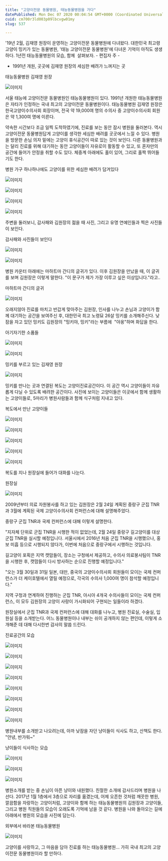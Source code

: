 ```yaml
---
title: "고양이전문 동물병원, 태능동물병원을 가다"
datePublished: Mon Dec 07 2020 00:04:54 GMT+0000 (Coordinated Universal Time)
cuid: cm700r3ld003p09lbcvgw01my
slug: 537

---
```



'19년 2월, 김재영 원장이 운영하는 고양이전문 동물병원에 다녀왔다. 대한민국 최고령 고양이 밍키가 있는 동물병원, '태능 고양이전문 동물병원'에 다녀온 기억이 아직도 생생하다. 1년전 태능동물병원의 모습, 함께  살펴보자. - 편집자 주 -

- 1991년 개원, 곳곳에 김재영 원장의 세심한 배려가 느껴지는 곳

태능동물병원 김재영 원장

![이미지](https://cdn.hashnode.com/res/hashnode/image/upload/v1739250286478/c198454f-b85d-4c3c-968e-24e9a66ea39d.jpeg)

서울 태능에 고양이전문 동물병원인 태능동물병원이 있다. 1991년 개원한 태능동물병원은 자타가 인정하는 국내 최고의 고양이전문 동물병원이다. 태능동물병원 김재영 원장은 한국고양이수의사회 회장이며, 전국 약 19,000여 명의 수의사 중 고양이수의사회 회원은 약 1,300여 명에 이른다.

약속한 시간보다 조금 일찍 도착하였기에, 진료를 보는 동안 잠시 병원을 둘러본다. 역시 고양이전문 동물병원답게 고양이를 생각한 세심한 배려를 곳곳에서 느낄 수 있다. 병원을 방문한 손님 의자 밑에는 고양이 휴식공간이 따로 있는 것이 보인다. 다른 동물병원과는 달리 진료를 위해 대기하는 동안 고양이들이 자유로이 활동할 수 있고, 또 혼자만의 공간에 들어가 안정을 취할 수도 있다. 체중계 아래에도 홀이 있어, 그리로 홀짝 뛰어들기도 한다.

병원 가구 하나하나에도 고양이를 위한 세심한 배려가 담겨있다

![이미지](https://cdn.hashnode.com/res/hashnode/image/upload/v1739250289288/b7d6f18c-2253-481b-9524-e5e50b407a8b.jpeg)

![이미지](https://cdn.hashnode.com/res/hashnode/image/upload/v1739250291780/d96bc065-b8b5-410d-9c0a-07d54d421eed.jpeg)

![이미지](https://cdn.hashnode.com/res/hashnode/image/upload/v1739250294137/1ea4a9b6-7467-4f41-bf50-341de02d67df.jpeg)

![이미지](https://cdn.hashnode.com/res/hashnode/image/upload/v1739250296147/e27b39d1-312b-4bf6-a62d-e06a2116b09b.jpeg)

주변을 둘러보니, 감사패와 김원장의 젊을 때 사진, 그리고 유명 연예인들과 찍은 사진들이 보인다.

감사패와 사진들이 보인다

![이미지](https://cdn.hashnode.com/res/hashnode/image/upload/v1739250298179/bc34976b-5fdd-49b5-ad77-fcb53ac9841f.jpeg)

![이미지](https://cdn.hashnode.com/res/hashnode/image/upload/v1739250300659/94ed4864-9b26-4d2f-83cc-c99215d18b1f.jpeg)

병원 카운터 아래에는 마하트마 간디의 글귀가 있다. 이후 김원장을 만났을 때, 이 글귀를 보며 김원장은 이렇게 말한다. "이 문구가 제가 가장 이루고 싶은 이상입니다."라고..

마하트마 간디의 글귀

![이미지](https://cdn.hashnode.com/res/hashnode/image/upload/v1739250302959/feba18cf-dd40-4229-aa34-89d3629e72d2.jpeg)

오래지않아 진료를 마치고 반갑게 맞아주는 김원장, 인사를 나누고 손님과 고양이가 함께 대기하는 공간을 보여주신 후, 대한민국 최고 노령묘 26살 밍키를 소개해주신다. 낮잠을 자고 있던 밍키도 김원장의 "밍키야, 밍키"라는 부름에  "야옹"하며 화답을 한다.

아기자기한 소품들

![이미지](https://cdn.hashnode.com/res/hashnode/image/upload/v1739250305120/285d9fe9-d71d-4fd0-9b26-b553f37e3e95.jpeg)

![이미지](https://cdn.hashnode.com/res/hashnode/image/upload/v1739250307207/1db1d9ae-6197-4927-b83d-ccc63088ed28.jpeg)

밍키를 부르고 있는 김재영 원장

![이미지](https://cdn.hashnode.com/res/hashnode/image/upload/v1739250309150/9e18c4a3-82d7-4dfb-a193-3b0a83015811.jpeg)

밍키를 만나는 곳과 연결된 복도는 고양이진료공간이다. 이 공간 역시 고양이들이 자유롭게 다닐 수 있도록 배려한 공간이다. 사진에 보이는 고양이들은 이곳에서 함께 생활하는 고양이들로, 5마리가 병원사람들과 함께 식구처럼 지내고 있다.

복도에서 만난 고양이들

![이미지](https://cdn.hashnode.com/res/hashnode/image/upload/v1739250311501/98550bca-29a6-4cc8-ba69-064c458dab9d.jpeg)

![이미지](https://cdn.hashnode.com/res/hashnode/image/upload/v1739250313749/73a8795b-3b66-404e-af36-d6f4c3b6ca86.jpeg)

![이미지](https://cdn.hashnode.com/res/hashnode/image/upload/v1739250315998/24c662e5-7991-48f4-b0dc-f5da244112c3.jpeg)

![이미지](https://cdn.hashnode.com/res/hashnode/image/upload/v1739250318232/909f0410-0a49-4ea5-8da0-f5faf95c8356.jpeg)

![이미지](https://cdn.hashnode.com/res/hashnode/image/upload/v1739250320756/a1e2d4d8-933a-4c41-890e-3f6e194a632a.jpeg)

복도를 지나 원장실에 들어가 대화를 나눈다.

원장실

![이미지](https://cdn.hashnode.com/res/hashnode/image/upload/v1739250323020/3b9e3ada-b5ef-4f15-9279-76458db94869.jpeg)

2009년부터 의료 자원봉사를 하고 있는 김원장은 2월 24일 계획된 중랑구 군집 TNR과 3월에 계획된 국제 고양이수의사회 컨퍼런스에 대해 설명해주었다.

중랑구 군집 TNR과 국제 컨퍼런스에 대해 이렇게 설명한다.

"지자체 단위로 군집 TNR을 시행한 적이 없었는데, 2월 24일 중랑구 길고양이를 대상 군집 TNR을 실시할 예정입니다. 서울시에서 2016년 처음 군집 TNR을 시행했으나, 홍보 미흡 등으로 시행되지 않다가, 이번에 처음으로 중랑구에서 시행하는 것입니다.

길고양이 포획은 지역 캣맘들이, 장소는 구청에서 제공하고, 수의사 의료봉사팀이 TNR을 시행한 후, 캣맘들이 다시 방사하는 순으로 진행할 예정입니다."

"오는 3월 30일과 31일 일본, 대만, 중국의 고양이수의사회 회원들이 모이는 국제 컨퍼런스가 더 케이호텔에서 열릴 예정으로, 각국의 수의사 1,000여 명이 참석할 예정입니다."

지역 구청과 연계하여 진행하는 군집 TNR, 아시아 4개국 수의사들이 모이는 국제 컨퍼런스, 이 모두 김원장의 고양이 사랑이 가시화되어 구현되는 일들이라 하겠다.

원장실에서 군집 TNR과 국제 컨퍼런스에 대해 대화를 나누고, 병원 진료실, 수술실, 입원실 등을 소개받는다. 어느 동물병원이나 내부는 쉬이 공개하지 않는 편인데, 이렇게 소개해준 데 대해 다시한번 감사의 말씀 드린다.

진료공간의 모습

![이미지](https://cdn.hashnode.com/res/hashnode/image/upload/v1739250325112/88aca357-458c-408e-a845-848bee735152.jpeg)

![이미지](https://cdn.hashnode.com/res/hashnode/image/upload/v1739250327223/4dfd483f-7cd9-4901-8b63-f344fb2da905.jpeg)

![이미지](https://cdn.hashnode.com/res/hashnode/image/upload/v1739250329529/ab43663c-d07f-4aa7-83b2-0ab502a3d565.jpeg)

![이미지](https://cdn.hashnode.com/res/hashnode/image/upload/v1739250331553/6290dc6c-e31a-45b3-8866-b75605c8ba8b.jpeg)

![이미지](https://cdn.hashnode.com/res/hashnode/image/upload/v1739250333869/efa72c5d-303a-49ea-819f-045463742d47.jpeg)

![이미지](https://cdn.hashnode.com/res/hashnode/image/upload/v1739250336095/f95a63f0-e22f-456c-8c9a-7090e957b358.jpeg)

![이미지](https://cdn.hashnode.com/res/hashnode/image/upload/v1739250338193/1b74bac4-9540-4519-9421-1358bacec9ba.jpeg)

![이미지](https://cdn.hashnode.com/res/hashnode/image/upload/v1739250340198/d8023f2e-0253-4613-9294-72e88217f3e5.jpeg)

병원내부를 소개받고 나오려는데, 아까 낮잠을 자던 냥이들이 식사도 하고, 산책도 한다. "안녕, 반가워~"

냥이들이 식사하는 모습

![이미지](https://cdn.hashnode.com/res/hashnode/image/upload/v1739250342227/b525a76f-c137-4b13-a276-7f08cd332127.jpeg)

![이미지](https://cdn.hashnode.com/res/hashnode/image/upload/v1739250344590/31385e34-4ee1-4b0d-9984-7317c7a330bb.jpeg)

![이미지](https://cdn.hashnode.com/res/hashnode/image/upload/v1739250346765/0c2faec1-42ab-465e-92e0-36dc238d0ae1.jpeg)

병원소개를 받는 중 손님이 아픈 냥이와 내원했다. 친절한 소개에 감사드리며 병원을 나선다. 2017년 1월 1층에서 3층으로 자리를 옮겼는데, 어제 오픈한 것처럼 깨끗한 병원, 깔끔함을 자랑하는 고양이처럼, 고양이와 함께 하는 태능동물병원의 김원장과 고양이들, 그리고 병원 직원들의 모습이 오래도록 기억에 남을 것 같다. 병원을 나와 돌아오는 길에 아래에서 병원의 모습을 사진에 담는다.

외부에서 바라본 태능동물병원

![이미지](https://cdn.hashnode.com/res/hashnode/image/upload/v1739250349079/f3168cf7-3786-4d07-aff6-bd8adc053e8f.jpeg)

고양이를 사랑하고, 그 마음을 담아 진료를 하는 태능동물병원... 가히 국내 최고의 고양이전문 동물병원이라 할 만하다.